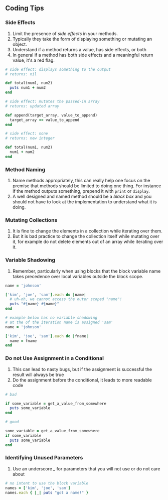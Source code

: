 ## Coding Tips

### Side Effects
1.  Limit the presence of *side effects* in your methods.
2.  Typically they take the form of displaying something or mutating an object.
3.  Understand if a method returns a value, has side effects, or both
4.  In general if a method has both side effects and a meaningful return value, it's a red flag.

```ruby
# side effect: displays something to the output
# returns: nil

def total(num1, num2)
  puts num1 + num2
end

# side effect: mutates the passed-in array
# returns: updated array

def append(target_array, value_to_append)
  target_array << value_to_append
end

# side effect: none
# returns: new integer

def total(num1, num2)
  num1 + num2
end
```

### Method Naming
1.  Name methods appropriately, this can really help one focus on the premise that methods should be
    limited to doing one thing.  For instance if the method outputs something, prepend it with ```print```
    or ```display```.
2.  A well designed and named method should be a *black box* and you should not have to look at the implementation
    to understand what it is doing.

### Mutating Collections
1.  It is fine to change the elements in a collection while iterating over them.
2.  But it is bad practice to change the collection itself while mutating over it, for example do not
    delete elements out of an array while iterating over it.

### Variable Shadowing
1.  Remember, particularly when using blocks that the block variable name takes precedence over local variables
    outside the block scope.

```ruby
name = 'johnson'

['kim', 'joe', 'sam'].each do |name|
  # uh-oh, we cannot access the outer scoped "name"!
  puts "#{name} #{name}"
end

# example below has no variable shadowing
# at the of the iteration name is assigned 'sam'
name = 'johnson'

['kim', 'joe', 'sam'].each do |fname|
  name = fname
end
```

### Do not Use Assignment in a Conditional
1.  This can lead to nasty bugs, but if the assignment is successful the result will always be true
2.  Do the assignment before the conditional, it leads to more readable code

```ruby
# bad

if some_variable = get_a_value_from_somewhere
  puts some_variable
end

# good

some_variable = get_a_value_from_somewhere
if some_variable
  puts some_variable
end
```
### Identifying Unused Parameters
1.  Use an underscore *_* for parameters that you will not use or do not care about

```ruby
# no intent to use the block variable
names = ['kim', 'joe', 'sam']
names.each { |_| puts "got a name!" }
```

